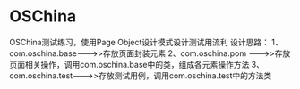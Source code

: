 # OSChina
OSChina测试练习，使用Page Object设计模式设计测试用流利
设计思路：
1、com.oschina.base--->>存放页面封装元素
2、com.oschina.pom --->>存放页面相关操作，调用com.oschina.base中的类，组成各元素操作方法
3、com.oschina.test--->>存放测试用例，调用com.oschina.test中的方法类
